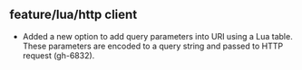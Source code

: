 ## feature/lua/http client

* Added a new option to add query parameters into URI using a Lua table. These
  parameters are encoded to a query string and passed to HTTP request (gh-6832).
